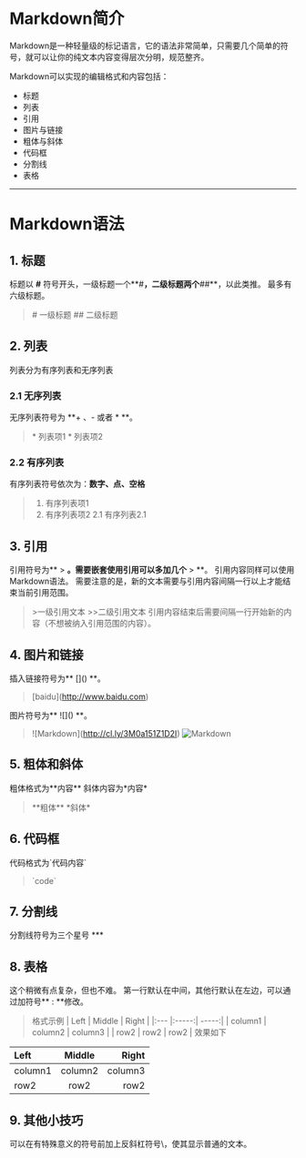 # Markdown简介
Markdown是一种轻量级的标记语言，它的语法非常简单，只需要几个简单的符号，就可以让你的纯文本内容变得层次分明，规范整齐。

Markdown可以实现的编辑格式和内容包括：
* 标题
* 列表
* 引用
* 图片与链接
* 粗体与斜体
* 代码框
* 分割线
* 表格
***
# Markdown语法
## 1. 标题
标题以 **#** 符号开头，一级标题一个**#**，二级标题两个**##**，以此类推。
最多有六级标题。
> \# 一级标题
> \## 二级标题

## 2. 列表
列表分为有序列表和无序列表
### 2.1 无序列表
无序列表符号为 **+ 、- 或者 * **。
> \* 列表项1
\* 列表项2

### 2.2 有序列表 
有序列表符号依次为：**数字、点、空格**
> 1. 有序列表项1
> 2. 有序列表项2
> 2.1 有序列表2.1

## 3. 引用
引用符号为** > **。需要嵌套使用引用可以多加几个** > **。
引用内容同样可以使用Markdown语法。
需要注意的是，新的文本需要与引用内容间隔一行以上才能结束当前引用范围。
> \>一级引用文本
\>>二级引用文本
引用内容结束后需要间隔一行开始新的内容（不想被纳入引用范围的内容）。

## 4. 图片和链接
插入链接符号为** \[]() **。
>\[baidu](http://www.baidu.com)

图片符号为** \!\[]() **。
> \!\[Markdown](http://cl.ly/3M0a151Z1D2I)
![Markdown](http://upload-images.jianshu.io/upload_images/1398548-fc8f3583bccecd23.png?imageMogr2/auto-orient/strip%7CimageView2/2/w/1240)

## 5. 粗体和斜体
粗体格式为\*\*内容\*\*
斜体内容为\*内容\*
> \*\*粗体\*\*
\*斜体\*

## 6. 代码框
代码格式为\`代码内容\`
>\`code\`

## 7. 分割线
分割线符号为三个星号 \*\*\*

## 8. 表格
这个稍微有点复杂，但也不难。
第一行默认在中间，其他行默认在左边，可以通过加符号** : **修改。
>格式示例
| Left | Middle | Right |
|:--- |:-----:| -----:|
| column1 | column2 | column3 |
| row2 | row2 | row2 |
效果如下
>
| Left | Middle | Right |
|:--- |:-----:| -----:|
| column1 | column2 | column3 |
| row2 | row2 | row2 |

## 9. 其他小技巧
可以在有特殊意义的符号前加上反斜杠符号\，使其显示普通的文本。
